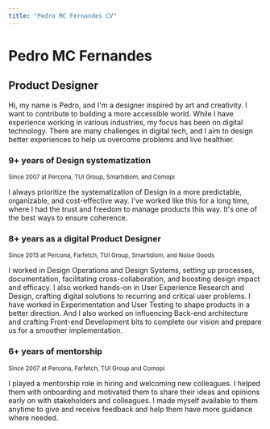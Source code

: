 ```yaml
---
title: "Pedro MC Fernandes CV"
---
```

# Pedro MC Fernandes

## Product Designer

Hi, my name is Pedro, and I'm a designer inspired by art and creativity. I want to contribute to building a more accessible world. While I have experience working in various industries, my focus has been on digital technology. There are many challenges in digital tech, and I aim to design better experiences to help us overcome problems and live healthier.

### 9+ years of Design systematization

<small>
    Since 2007 at Percona, TUI Group, Smartidiom, and Comopi
</small>

I always prioritize the systematization of Design in a more predictable, organizable, and cost-effective way. I've worked like this for a long time, where I had the trust and freedom to manage products this way. It's one of the best ways to ensure coherence.

### 8+ years as a digital Product Designer

<small>
    Since 2013 at Percona, Farfetch, TUI Group, Smartidiom, and Noise Goods
</small>

I worked in Design Operations and Design Systems, setting up processes, documentation, facilitating cross-collaboration, and boosting design impact and efficacy. I also worked hands-on in User Experience Research and Design, crafting digital solutions to recurring and critical user problems. I have worked in Experimentation and User Testing to shape products in a better direction. And I also worked on influencing Back-end architecture and crafting Front-end Development bits to complete our vision and prepare us for a smoother implementation.

### 6+ years of mentorship

<small>
    Since 2007 at Percona, Farfetch, TUI Group and Comopi
</small>

I played a mentorship role in hiring and welcoming new colleagues. I helped them with onboarding and motivated them to share their ideas and opinions early on with stakeholders and colleagues. I made myself available to them anytime to give and receive feedback and help them have more guidance where needed.